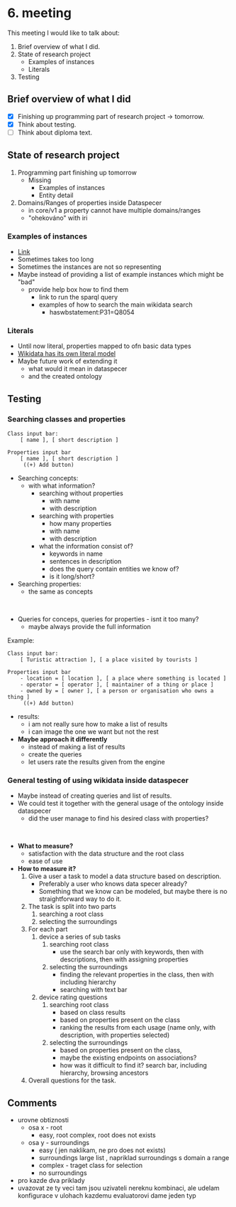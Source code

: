 # 6. meeting

This meeting I would like to talk about:
1. Brief overview of what I did.
2. State of research project
   - Examples of instances
   - Literals
3. Testing

## Brief overview of what I did

- [x] Finishing up programming part of research project -> tomorrow. 
- [x] Think about testing.
- [ ] Think about diploma text.

## State of research project 

1. Programming part finishing up tomorrow
   - Missing
     - Examples of instances
     - Entity detail 
2. Domains/Ranges of properties inside Dataspecer
   - in core/v1 a property cannot have multiple domains/ranges
   - "ohekováno" with iri 

### Examples of instances

- [Link](https://query.wikidata.org/#SELECT%20%3Finstance%0AWHERE%0A%7B%0A%20%20%7B%20%0A%20%20%20%20wd%3AQ41576%20%5Ewdt%3AP279%2a%2F%5Ewdt%3AP31%20%3Finstance%20.%20%0A%20%20%7D%20%0A%20%20union%0A%20%20%7B%0A%20%20%20%20%3Finstance%20wdt%3AP31%20%3Fancestor%20.%0A%20%20%20%20%3Fancestor%20%5Ewdt%3AP279%2B%20wd%3AQ41576%20.%0A%20%20%7D%0A%20%20filter%28strstarts%28str%28%3Finstance%29%2C%20str%28wd%3A%29%29%29%0A%7D%20limit%205)
- Sometimes takes too long
- Sometimes the instances are not so representing
- Maybe instead of providing a list of example instances which might be "bad"
  - provide help box how to find them
    - link to run the sparql query
    - examples of how to search the main wikidata search
      - haswbstatement:P31=Q8054

### Literals 

- Until now literal, properties mapped to ofn basic data types
- [Wikidata has its own literal model](https://www.mediawiki.org/wiki/Wikibase/Indexing/RDF_Dump_Format)
- Maybe future work of extending it
  - what would it mean in dataspecer
  - and the created ontology

## Testing 

### Searching classes and properties

```
Class input bar:
    [ name ], [ short description ]

Properties input bar
    [ name ], [ short description ]
     ((+) Add button)
```

- Searching concepts:
  - with what information?
      - searching without properties
        - with name
        - with description
      - searching with properties
        - how many properties
        - with name
        - with description
      - what the information consist of?
         - keywords in name
         - sentences in description
         - does the query contain entities we know of?
         - is it long/short?
- Searching properties:
  - the same as concepts

<br>

- Queries for conceps, queries for properties - isnt it too many?
  - maybe always provide the full information

Example:

```
Class input bar:
    [ Turistic attraction ], [ a place visited by tourists ]

Properties input bar
    - location = [ location ], [ a place where something is located ]
    - operator = [ operator ], [ maintainer of a thing or place ]
    - owned by = [ owner ], [ a person or organisation who owns a thing ]
     ((+) Add button)
```

- results:
  - i am not really sure how to make a list of results
  - i can image the one we want but not the rest
- **Maybe approach it differently**
  - instead of making a list of results
  - create the queries
  - let users rate the results given from the engine

### General testing of using wikidata inside dataspecer

- Maybe instead of creating queries and list of results.
- We could test it together with the general usage of the ontology inside dataspecer
  - did the user manage to find his desired class with properties?

<br>

- **What to measure?**
  - satisfaction with the data structure and the root class
  - ease of use
- **How to measure it?**
  1. Give a user a task to model a data structure based on description.
       - Preferably a user who knows data specer already?
       - Something that we know can be modeled, but maybe there is no straightforward way to do it.  
  2. The task is split into two parts
     1. searching a root class
     2. selecting the surroundings
  3. For each part
     1. device a series of sub tasks
        1. searching root class
             - use the search bar only with keywords, then with descriptions, then with assigning properties
        2. selecting the surroundings
            - finding the relevant properties in the class, then with including hierarchy
            - searching with text bar
     2. device rating questions
        1. searching root class 
            - based on class results
            - based on properties present on the class
            - ranking the results from each usage (name only, with description, with properties selected)
        2. selecting the surroundings
            - based on properties present on the class,
            - maybe the existing endpoints on associations?
            - how was it difficult to find it? search bar, including hierarchy, browsing ancestors      
   4. Overall questions for the task.

## Comments

- urovne obtiznosti
  - osa x - root 
    -  easy, root complex, root does not exists
  - osa y - surroundings 
    -  easy ( jen naklikam, ne pro does not exists)
    -  surroundings large list , napriklad surroundings s domain a range
    -  complex - traget class for selection
    -  no surroundings 
-  pro kazde dva priklady
- uvazovat ze ty veci tam jsou
uzivateli nereknu kombinaci, ale udelam konfigurace v ulohach
kazdemu evaluatorovi dame jeden typ